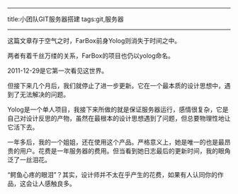 ****
title:小团队GIT服务器搭建
tags:git,服务器
****

这篇文章存于空气之时，FarBox前身Yolog则消失于时间之中。

两者有着千丝万缕的关系，FarBox的项目也仍以yolog命名。

2011-12-29是它第一次看见这世界。

但接下来几个月后，我们就停止了进一步更新。它在一个最本质的设计思想中，遇到了无法解决的问题。

Yolog是一个单人项目，我接下来所做的就是保证服务器运行，感情很复杂，它是自己对设计反思的产物，虽然在最根本的设计思想遇到了问题，但总要物理性地让它活下去。

一年多后，我的一个姐姐，还在使用这个产品。严格意义上，她是唯一的也是最昂贵的用户。花费是一年服务器的费用。但当看到她日志最后的更新时间，我的眼角泛了一丝泪花。

“鳄鱼心疼的眼泪”？其实，设计师并不太在乎产生的花费，如果有人认同你的作品，这会让人感触良多。
	